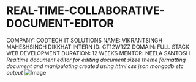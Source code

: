 # REAL-TIME-COLLABORATIVE-DOCUMENT-EDITOR
COMPANY: CODTECH IT SOLUTIONS
NAME: VIKRANTSINGH MAHESHSINGH DIKKHAT
INTERN ID: CT12WRZZ
DOMAIN: FULL STACK WEB DEVELOPMENT
DURATION: 12 WEEKS 
MENTOR: NEELA SANTOSH
*Realtime document editor for editing document sizee theme formatting document and manipulating created using html css json mongodb etc*
*output*
![Image](https://github.com/user-attachments/assets/a824d924-a9a7-421b-9951-f7e1ecfac980)
